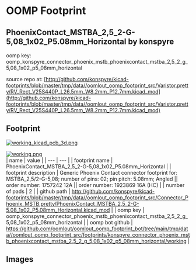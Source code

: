# OOMP Footprint  
## PhoenixContact_MSTBA_2,5_2-G-5,08_1x02_P5.08mm_Horizontal  by konspyre  
  
oomp key: oomp_konspyre_connector_phoenix_mstb_phoenixcontact_mstba_2,5_2_g_5,08_1x02_p5_08mm_horizontal  
  
source repo at: [http://github.com/konspyre/kicad-footprints/blob/master/tmp/data//oomlout_oomp_footprint_src/Varistor.pretty/RV_Rect_V25S440P_L26.5mm_W8.2mm_P12.7mm.kicad_mod](http://github.com/konspyre/kicad-footprints/blob/master/tmp/data//oomlout_oomp_footprint_src/Varistor.pretty/RV_Rect_V25S440P_L26.5mm_W8.2mm_P12.7mm.kicad_mod)  
## Footprint  
  
[![working_kicad_pcb_3d.png](working_kicad_pcb_3d_600.png)](working_kicad_pcb_3d.png)  
  
[![working.png](working_600.png)](working.png)  
| name | value | 
| --- | --- | 
| footprint name | PhoenixContact_MSTBA_2,5_2-G-5,08_1x02_P5.08mm_Horizontal | 
| footprint description | Generic Phoenix Contact connector footprint for: MSTBA_2,5/2-G-5,08; number of pins: 02; pin pitch: 5.08mm; Angled || order number: 1757242 12A || order number: 1923869 16A (HC) | 
| number of pads | 2 | 
| github path | http://github.com/konspyre/kicad-footprints/blob/master/tmp/data//oomlout_oomp_footprint_src/Connector_Phoenix_MSTB.pretty/PhoenixContact_MSTBA_2,5_2-G-5,08_1x02_P5.08mm_Horizontal.kicad_mod | 
| oomp key | oomp_konspyre_connector_phoenix_mstb_phoenixcontact_mstba_2,5_2_g_5,08_1x02_p5_08mm_horizontal | 
| oomp bot github | https://github.com/oomlout/oomlout_oomp_footprint_bot/tree/main/tmp/data//oomlout_oomp_footprint_src/footprints/konspyre_connector_phoenix_mstb_phoenixcontact_mstba_2,5_2_g_5,08_1x02_p5_08mm_horizontal/working | 
## Images  
